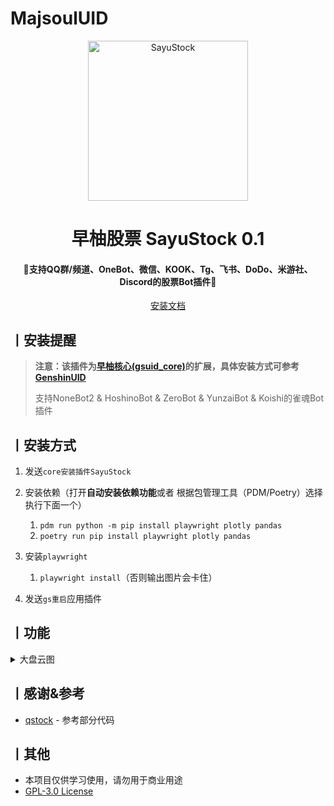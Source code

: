 # MajsoulUID

<p align="center">
  <a href="https://github.com/KimigaiiWuyi/SayuStock"><img src="https://s11.ax1x.com/2024/01/07/pFSmJdf.png" width="256" height="256" alt="SayuStock"></a>
</p>
<h1 align = "center">早柚股票 SayuStock 0.1</h1>
<h4 align = "center">🚧支持QQ群/频道、OneBot、微信、KOOK、Tg、飞书、DoDo、米游社、Discord的股票Bot插件🚧</h4>
<div align = "center">
        <a href="http://docs.gsuid.gbots.work/#/" target="_blank">安装文档</a>
</div>

## 丨安装提醒

> **注意：该插件为[早柚核心(gsuid_core)](https://github.com/Genshin-bots/gsuid_core)的扩展，具体安装方式可参考[GenshinUID](https://github.com/KimigaiiWuyi/GenshinUID)**
>
> 支持NoneBot2 & HoshinoBot & ZeroBot & YunzaiBot & Koishi的雀魂Bot插件

## 丨安装方式
1. 发送`core安装插件SayuStock`
2. 安装依赖（打开**自动安装依赖功能**或者 根据包管理工具（PDM/Poetry）选择执行下面一个）
   1. `pdm run python -m pip install playwright plotly pandas`
   2. `poetry run pip install playwright plotly pandas` 
3. 安装`playwright`
   1. `playwright install`（否则输出图片会卡住）

4. 发送`gs重启`应用插件

## 丨功能

<details><summary>大盘云图</summary><p>
<a><img src="https://s2.loli.net/2024/11/26/qvMG1ers7pITSUZ.jpg"></a>
</p></details>

## 丨感谢&参考

- [qstock](https://github.com/tkfy920/qstock) - 参考部分代码

## 丨其他

+ 本项目仅供学习使用，请勿用于商业用途
+ [GPL-3.0 License](https://github.com/KimigaiiWuyi/SayuStock/blob/master/LICENSE)
